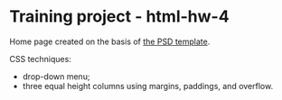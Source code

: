 # Training project - html-hw-4
Home page created on the basis of <a href="https://github.com/goit-fe/markup_fe2o/blob/master/html_04/homework4.psd">the PSD template</a>.
<p>CSS techniques:</p>
<ul>
  <li>drop-down menu;</li>
  <li>three equal height columns using margins, paddings, and overflow.</li>
</ul>
